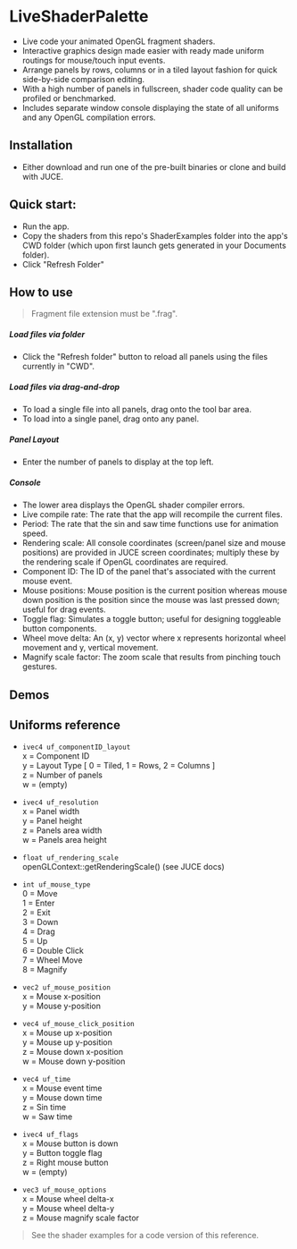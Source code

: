 # LiveShaderPalette

  - Live code your animated OpenGL fragment shaders.
  - Interactive graphics design made easier with ready made uniform routings for mouse/touch input events.
  - Arrange panels by rows, columns or in a tiled layout fashion for quick side-by-side comparison editing.
  - With a high number of panels in fullscreen, shader code quality can be profiled or benchmarked. 
  - Includes separate window console displaying the state of all uniforms and any OpenGL compilation errors.

## Installation
  - Either download and run one of the pre-built binaries or clone and build with JUCE.
## Quick start:
- Run the app.
- Copy the shaders from this repo's ShaderExamples folder into the app's CWD folder (which upon first launch gets generated in your Documents folder).
- Click "Refresh Folder"
## How to use
>Fragment file extension must be ".frag".   
##### Load files via folder  
  - Click the "Refresh folder" button to reload all panels using the files currently in "CWD".
##### Load files via drag-and-drop
  - To load a single file into all panels, drag onto the tool bar area.
  - To load into a single panel, drag onto any panel. 
##### Panel Layout
  - Enter the number of panels to display at the top left.
##### Console
  - The lower area displays the OpenGL shader compiler errors.
  - Live compile rate: The rate that the app will recompile the current files.
  - Period: The rate that the sin and saw time functions use for animation speed.
  - Rendering scale: All console coordinates (screen/panel size and mouse positions) are provided in JUCE screen coordinates; multiply these by the rendering scale if OpenGL coordinates are required.
  - Component ID: The ID of the panel that's associated with the current mouse event.
  - Mouse positions: Mouse position is the current position whereas mouse down position is the position since the mouse was last pressed down; useful for drag events.
  - Toggle flag: Simulates a toggle button; useful for designing toggleable button components.
  - Wheel move delta: An (x, y) vector where x represents horizontal wheel movement and y, vertical movement.
  - Magnify scale factor: The zoom scale that results from pinching touch gestures.
 
## Demos

## Uniforms reference

- `ivec4 uf_componentID_layout`    
    x = Component ID    
    y = Layout Type [ 0 = Tiled, 1 = Rows, 2 = Columns ]    
    z = Number of panels    
    w = (empty)    
    
- `ivec4 uf_resolution`    
    x = Panel width    
    y = Panel height    
    z = Panels area width    
    w = Panels area height    
  
- `float uf_rendering_scale`    
    openGLContext::getRenderingScale() (see JUCE docs)    
- `int uf_mouse_type`    
    0 = Move    
    1 = Enter    
    2 = Exit    
    3 = Down     
    4 = Drag    
    5 = Up    
    6 = Double Click    
    7 = Wheel Move    
    8 = Magnify    
- `vec2 uf_mouse_position`    
    x = Mouse x-position    
    y = Mouse y-position    
- `vec4 uf_mouse_click_position`    
    x = Mouse up x-position    
    y = Mouse up y-position  
    z = Mouse down x-position    
    w = Mouse down y-position  
- `vec4 uf_time`    
    x = Mouse event time    
    y = Mouse down time    
    z = Sin time    
    w = Saw time    
- `ivec4 uf_flags`    
    x = Mouse button is down    
    y = Button toggle flag    
    z = Right mouse button    
    w = (empty)    
- `vec3 uf_mouse_options`    
    x = Mouse wheel delta-x    
    y = Mouse wheel delta-y    
    z = Mouse magnify scale factor    
    
> See the shader examples for a code version of this reference.
